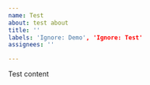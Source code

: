 ```yaml
---
name: Test
about: test about
title: ''
labels: 'Ignore: Demo', 'Ignore: Test'
assignees: ''

---
```


Test content
